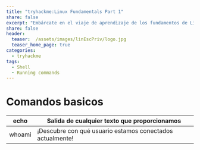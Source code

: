 ```yaml
---
title: "tryhackme:Linux Fundamentals Part 1"
share: false
excerpt: "Embárcate en el viaje de aprendizaje de los fundamentos de Linux. Aprende a ejecutar algunos de los primeros comandos esenciales en un terminal interactivo."
share: false
header:
  teaser:  /assets/images/linEscPriv/logo.jpg
  teaser_home_page: true
categories:
  - tryhackme
tags:
  - Shell
  - Running commands 
---
```


# Comandos basicos
|echo	|Salida de cualquier texto que proporcionamos|
| ------ | -------- |
|whoami	|¡Descubre con qué usuario estamos conectados actualmente!|
